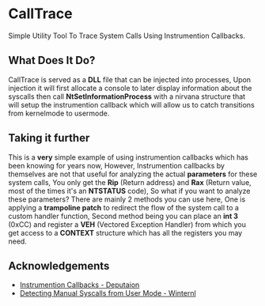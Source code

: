 
# CallTrace

Simple Utility Tool To Trace System Calls Using Instrumention Callbacks.


## What Does It Do?
CallTrace is served as a **DLL** file that can be injected into processes, Upon injection it will first allocate a console to later display information about the syscalls then call **NtSetInformationProcess** with a nirvana structure that will setup the instrumention callback which will allow us to catch transitions from kernelmode to usermode.

## Taking it further
This is a **very** simple example of using instrumention callbacks which has been knowing for years now, However, Instrumention callbacks by themselves are not that useful for analyzing the actual **parameters** for these system calls, You only get the **Rip** (Return address) and **Rax** (Return value, most of the times it's an **NTSTATUS** code), So what if you want to analyze these parameters? There are mainly 2 methods you can use here, One is applying a **trampoline patch** to redirect the flow of the system call to a custom handler function, Second method being you can place an **int 3** (0xCC) and register a **VEH** (Vectored Exception Handler) from which you get access to a **CONTEXT** structure which has all the registers you may need.

## Acknowledgements

- [Instrumention Callbacks - Deputaion](https://github.com/Deputation/instrumentation_callbacks)
- [Detecting Manual Syscalls from User Mode - Winternl](https://winternl.com/detecting-manual-syscalls-from-user-mode/)
